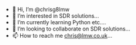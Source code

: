 - 👋 Hi, I’m @chrisg8lmw
- 👀 I’m interested in SDR solutions...
- 🌱 I’m currently learning Python etc....
- 💞️ I’m looking to collaborate on SDR solutions...
- 📫 How to reach me chris@lmw.co.uk...

<!---
chrisg8lmw/chrisg8lmw is a ✨ special ✨ repository because its `README.md` (this file) appears on your GitHub profile.
You can click the Preview link to take a look at your changes.
--->
